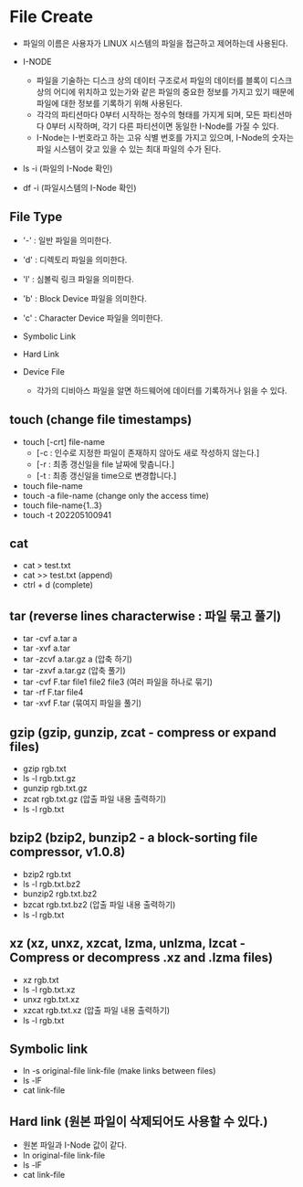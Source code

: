 # File Create

- 파일의 이름은 사용자가 LINUX 시스템의 파일을 접근하고 제어하는데 사용된다.
- I-NODE
  - 파일을 기술하는 디스크 상의 데이터 구조로서 파일의 데이터를 블록이 디스크 상의 어디에 위치하고 있는가와 같은 파일의 중요한 정보를 가지고 있기 때문에 파일에 대한 정보를 기록하기 위해 사용된다.
  - 각각의 파티션마다 0부터 시작하는 정수의 형태를 가지게 되며, 모든 파티션마다 0부터 시작하며, 각기 다른 파티션이면 동일한 I-Node를 가질 수 있다.
  - I-Node는 I-번호라고 하는 고유 식별 번호를 가지고 있으며, I-Node의 숫자는 파일 시스템이 갖고 있을 수 있는 최대 파일의 수가 된다.

- ls -i (파일의 I-Node 확인)
- df -i (파일시스템의 I-Node 확인)

## File Type

- '-' : 일반 파일을 의미한다.
- 'd' : 디렉토리 파일을 의미한다.
- 'l' : 심볼릭 링크 파일을 의미한다.
- 'b' : Block Device 파일을 의미한다.
- 'c' : Character Device 파일을 의미한다.

- Symbolic Link

- Hard Link

- Device File
  - 각가의 디비아스 파일을 알면 하드웨어에 데이터를 기록하거나 읽을 수 있다.

## touch (change file timestamps)

- touch [-crt] file-name
  - [-c : 인수로 지정한 파일이 존재하지 않아도 새로 작성하지 않는다.]
  - [-r : 최종 갱신일을 file 날짜에 맞춥니다.]
  - [-t : 최종 갱신일을 time으로 변경합니다.]
- touch file-name
- touch -a file-name (change only the access time)
- touch file-name{1..3}
- touch -t 202205100941

## cat

- cat > test.txt
- cat >> test.txt (append)
- ctrl + d (complete)

## tar (reverse lines characterwise : 파일 묶고 풀기)

- tar -cvf a.tar a
- tar -xvf a.tar
- tar -zcvf a.tar.gz a (압축 하기)
- tar -zxvf a.tar.gz (압축 풀기)
- tar -cvf F.tar file1 file2 file3 (여러 파일을 하나로 묶기)
- tar -rf F.tar file4
- tar -xvf F.tar (묶여지 파일을 풀기)

## gzip (gzip, gunzip, zcat - compress or expand files)

- gzip rgb.txt
- ls -l rgb.txt.gz
- gunzip rgb.txt.gz
- zcat rgb.txt.gz (압출 파일 내용 출력하기)
- ls -l rgb.txt

## bzip2 (bzip2, bunzip2 - a block-sorting file compressor, v1.0.8)

- bzip2 rgb.txt
- ls -l rgb.txt.bz2
- bunzip2 rgb.txt.bz2
- bzcat rgb.txt.bz2 (압출 파일 내용 출력하기)
- ls -l rgb.txt

## xz (xz, unxz, xzcat, lzma, unlzma, lzcat - Compress or decompress .xz and .lzma files)

- xz rgb.txt
- ls -l rgb.txt.xz
- unxz rgb.txt.xz
- xzcat rgb.txt.xz (압출 파일 내용 출력하기)
- ls -l rgb.txt

## Symbolic link

- ln -s original-file link-file (make links between files)
- ls -lF
- cat link-file

## Hard link (원본 파일이 삭제되어도 사용할 수 있다.)

- 원본 파일과 I-Node 값이 같다.
- ln original-file link-file
- ls -lF
- cat link-file

